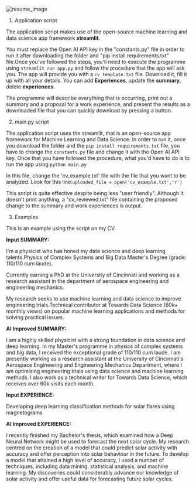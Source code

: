 ![resume_image](https://user-images.githubusercontent.com/55837093/219502853-4aa23234-a086-460d-a9c2-db809fc43247.jpeg)



1. Application script


The application script makes use of the open-source machine learning and data science app framework __streamlit__. 

You must replace the Open AI API key in the "constants.py" file in order to run it after downloading the folder and "pip install requirements.txt" file.Once you've followed the steps, you'll need to execute the programme using ```streamlit run app.py``` and follow the procedure that the app will ask you. The app will provide you with a ```cv_template.txt``` file. Download it, fill it up with all your details. You can add __Experiences__, update the __summary__, delete __experiences__. 

The programme will describe everything that is occurring, print out a summary and a proposal for a work experience, and present the results as a downloaded file that you can quickly download by pressing a button. 


2. main.py script

The application script uses the streamlit, that is an open-source app framework for Machine Learning and Data Science. 
In order to run it, once you download the folder and the ```pip install requirements.txt``` file, you have to change the ```constants.py``` file and change it with the Open AI API key.
Once that you have followed the procedure, what you'd have to do is to run the app using ```python main.py```

In this file, change the 'cv_example.txt' file with the file that you want to be analyzed. Look for this line:```uploaded_file = open('cv_example.txt','r')```

This script is quite effective despite being less "user friendly". Although it doesn't print anything, a "cv_reviewed.txt" file containing the proposed change to the summary and work experiences is output. 


3. Examples

This is an example using the script on my CV.

__Input SUMMARY:__ 

I'm a physicist who has honed my data science and deep learning talents.Physics of Complex Systems and Big Data Master's Degree (grade: 110/110 cum laude).

Currently earning a PhD at the University of Cincinnati and working as a research assistant in the department of aerospace engineering and engineering mechanics. 

My research seeks to use machine learning and data science to improve engineering trials.Technical contributor at Towards Data Science (60k+ monthly views) on popular machine learning applications and methods for solving practical issues. 

__AI Improved SUMMARY:__

I am a highly skilled physicist with a strong foundation in data science and deep learning. In my Master's programme in physics of complex systems and big data, I received the exceptional grade of 110/110 cum laude. I am presently working as a research assistant at the University of Cincinnati's Aerospace Engineering and Engineering Mechanics Department, where I am optimising engineering trials using data science and machine learning methods. I also work as a technical writer for Towards Data Science, which receives over 60k visits each month.


__Input EXPERIENCE:__ 


Developing deep learning classification methods for solar flares using magnetograms


__AI Improved EXPERIENCE:__


I recently finished my Bachelor's thesis, which examined how a Deep Neural Network might be used to forecast the next solar cycle. My research centred on the creation of a model that could predict solar activity with accuracy and offer perception into solar behaviour in the future. To develop a model that attained a high level of accuracy, I used a number of techniques, including data mining, statistical analysis, and machine learning. My discoveries could considerably advance our knowledge of solar activity and offer useful data for forecasting future solar cycles.






